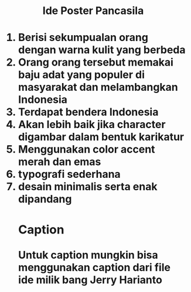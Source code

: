 <h1 align="center">Ide Poster Pancasila<h1>
<ol type="1">
    <li>Berisi sekumpualan orang dengan warna kulit yang berbeda</li>
    <li>Orang orang tersebut memakai baju adat yang populer di masyarakat dan melambangkan Indonesia</li>
    <li>Terdapat bendera Indonesia</li>
    <li>Akan lebih baik jika character digambar dalam bentuk karikatur</li>
    <li>Menggunakan color accent merah dan emas</li>
    <li>typografi sederhana</li>
    <li>desain minimalis serta enak dipandang</li>
</ul>

<h3>Caption</h3>
<p>Untuk caption mungkin bisa menggunakan caption dari file ide milik bang Jerry Harianto</p>